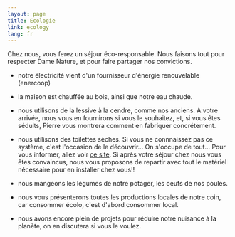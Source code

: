 ```yaml
---
layout: page
title: Ecologie
link: ecology
lang: fr
---
```





Chez nous, vous ferez un séjour éco-responsable. Nous faisons tout pour respecter Dame Nature, et pour faire partager nos convictions.


- notre électricité vient d'un fournisseur d'énergie renouvelable (enercoop)


- la maison est chauffée  au bois, ainsi que notre eau chaude.

- nous utilisons de la lessive à la cendre, comme nos anciens. A votre arrivée, nous vous en fournirons si vous le souhaitez, et, si vous êtes séduits, Pierre vous montrera comment en fabriquer concrétement.


- nous utilisons des toilettes sèches. Si vous ne connnaissez pas ce système, c'est l'occasion de le découvrir... On s'occupe de tout... Pour vous informer, allez voir <a href="http://www.eautarcie.org/05a.html" target="_blank"> ce site</a>. Si après votre séjour chez nous vous êtes convaincus, nous vous proposons de repartir avec tout le matériel nécessaire pour en installer chez vous!!


- nous mangeons les légumes de notre potager, les oeufs de nos poules.


- nous vous présenterons toutes les productions locales de notre coin, car consommer écolo, c'est d'abord consommer local.


- nous avons encore plein de projets pour réduire notre nuisance à la planète, on en discutera si vous le voulez.

